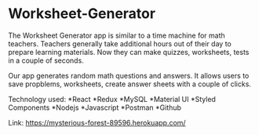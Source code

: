 # Worksheet-Generator

The Worksheet Generator app is similar to a time machine for math teachers. Teachers generally take additional hours out of their day to prepare learning materials. Now they can make quizzes, worksheets, tests in a couple of seconds.

Our app generates random math questions and answers. It allows users to save propblems, worksheets, create answer sheets with a couple of clicks.


Technology used:
*React
*Redux
*MySQL
*Material UI
*Styled Components
*Nodejs
*Javascript
*Postman
*Github

Link: https://mysterious-forest-89596.herokuapp.com/
